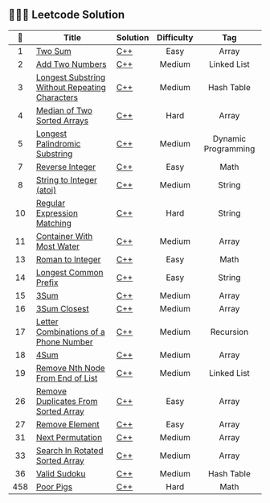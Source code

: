 ## :strawberry::strawberry::strawberry:	  Leetcode Solution 

| :strawberry: |   Title  |  Solution  | Difficulty| Tag |
| :----: | ---- | ---- | :----:| :----:|
|   1   |   [Two Sum](https://leetcode.com/problems/two-sum/)   | [C++](Algorithms/C++/1-two-sum.cpp)     |   Easy  |   Array  |
| 2 | [Add Two Numbers](https://leetcode.com/problems/add-two-numbers/)  | [C++](Algorithms/C++/2-add-two-numbers.cpp)  | Medium  |  Linked List |
| 3  | [Longest Substring Without Repeating Characters](https://leetcode.com/problems/longest-substring-without-repeating-characters/)  | [C++](Algorithms/C++/3-longest-substring-without-repeating-characters.cpp)  | Medium  | Hash Table |
| 4 |[Median of Two Sorted Arrays](https://leetcode.com/problems/median-of-two-sorted-arrays/) | [C++](Algorithms/C++/4-median-of-two-sorted-arrays.cpp) | Hard | Array    |
|  5  | [Longest Palindromic Substring](https://leetcode.com/problems/longest-palindromic-substring/solution/) | [C++](Algorithms/C++/5-longest-palindromic-substring.cpp) | Medium | Dynamic Programming |
| 7 |[Reverse Integer](https://leetcode.com/problems/reverse-integer/) | [C++](Algorithms/C++/7-reverse-integer.cpp) | Easy | Math |
| 8 |[String to Integer (atoi)](https://leetcode.com/problems/string-to-integer-atoi/) | [C++](Algorithms/C++/8-string-to-integer-atoi.cpp) | Medium | String |
| 10 |[Regular Expression Matching](https://leetcode.com/problems/regular-expression-matching/) | [C++](Algorithms/C++/10-regular-expression-matching.cpp) | Hard | String |
| 11 | [Container With Most Water](https://leetcode.com/problems/container-with-most-water/) | [C++](Algorithms/C++/11-container-with-most-water.cpp) | Medium |  Array   |
| 13 | [Roman to Integer](https://leetcode.com/problems/roman-to-integer/) | [C++](Algorithms/C++/13-roman-to-integer.cpp) | Easy | Math |
| 14 | [Longest Common Prefix](https://leetcode.com/problems/longest-common-prefix/) | [C++](Algorithms/C++/14-longest-common-prefix.cpp) | Easy | String |
|15 | [3Sum](https://leetcode.com/problems/3sum/) | [C++](Algorithms/C++/15-3sum.cpp) | Medium  | Array|
| 16 | [3Sum Closest](https://leetcode.com/problems/3sum-closest/) | [C++](Algorithms/C++/16-3sum-closest.cpp)| Medium |Array|
| 17 | [Letter Combinations of a Phone Number](https://leetcode.com/problems/letter-combinations-of-a-phone-number/) | [C++](Algorithms/C++/17-letter-combinations-of-a-phone-number.cpp) | Medium |Recursion|
| 18 | [4Sum](https://leetcode.com/problems/4sum/) | [C++](Algorithms/C++/18-4sum.cpp) | Medium| Array|
| 19 | [Remove Nth Node From End of List](https://leetcode.com/problems/remove-nth-node-from-end-of-list/) | [C++](Algorithms/C++/19-remove-Nth-node-from-end-of-list.cpp) | Medium | Linked List |
| 26 |  [Remove Duplicates From Sorted Array](https://leetcode.com/problems/remove-duplicates-from-sorted-array/) | [C++](Algorithms/C++/26-remove-duplicates-from-sorted-array.cpp) | Easy | Array |
| 27 | [Remove Element](https://leetcode.com/problems/remove-element/) | [C++](Algorithms/C++/27-remove-element.cpp) | Easy | Array |
| 31 | [Next Permutation](https://leetcode.com/problems/next-permutation/) | [C++](Algorithms/C++/31-next-permutation.cpp) | Medium | Array |
|33 | [Search In Rotated Sorted Array](https://leetcode.com/problems/search-in-rotated-sorted-array/)| [C++](Algorithms/C++/33-search-in-rotated-sorted-array.cpp) | Medium | Array |
| 36 | [Valid Sudoku](https://leetcode.com/problems/valid-sudoku/) | [C++](Algorithms/C++/36-valid-sudoku.cpp) | Medium | Hash Table |
| 458 |  [Poor Pigs](https://leetcode.com/problems/poor-pigs/)  |   [C++](Algorithms/C++/458-poor-pigs.cpp) | Hard | Math |

